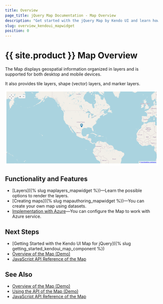 ```yaml
---
title: Overview
page_title: jQuery Map Documentation - Map Overview
description: "Get started with the jQuery Map by Kendo UI and learn how to create, initialize, and enable the component."
slug: overview_kendoui_mapwidget
position: 0
---
```


# {{ site.product }} Map Overview

The Map displays geospatial information organized in layers and is supported for both desktop and mobile devices.

It also provides tile layers, shape (vector) layers, and marker layers.

![Kendo UI for jQuery Map Overview](./images/map-overview.PNG)

## Functionality and Features

* [Layers]({% slug maplayers_mapwidget %})&mdash;Learn the possible options to render the layers.
* [Creating maps]({% slug mapauthoring_mapwidget %})&mdash;You can create your own map using datasets.
* [Implementation with Azure](https://docs.telerik.com/kendo-ui/knowledge-base/map-implementation-with-azure)&mdash;You can configure the Map to work with Azure service.


## Next Steps 

* [Getting Started with the Kendo UI Map for jQuery]({% slug getting_started_kendoui_map_component %})
* [Overview of the Map (Demo)](https://demos.telerik.com/kendo-ui/map/index)
* [JavaScript API Reference of the Map](/api/javascript/dataviz/ui/map)

## See Also

* [Overview of the Map (Demo)](https://demos.telerik.com/kendo-ui/map/index)
* [Using the API of the Map (Demo)](https://demos.telerik.com/kendo-ui/map/api)
* [JavaScript API Reference of the Map](/api/javascript/dataviz/ui/map)

